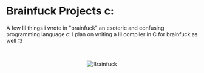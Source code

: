 # Brainfuck Projects c:
A few lil things i wrote in "brainfuck" an esoteric and confusing programming language c:
I plan on writing a lil compiler in C for brainfuck as well :3

<br />

<p align="center">
  <img src="https://github.com/NaomiTesla/Harvard-CS50x/assets/110672478/0d507e27-641c-485d-b749-16e274879fab" alt="Brainfuck">
</p>
